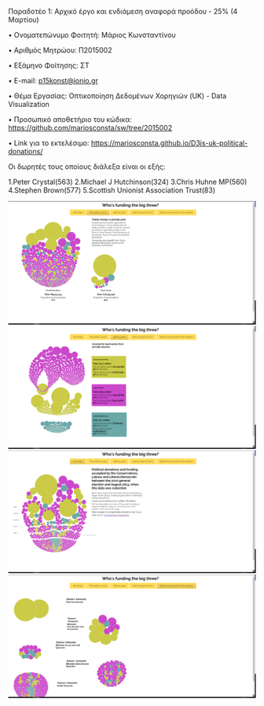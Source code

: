 Παραδοτέο 1: Αρχικό έργο και ενδιάμεση αναφορά προόδου - 25% (4 Μαρτίου)

•	Ονοματεπώνυμο Φοιτητή: Μάριος Κωνσταντίνου

•	Αριθμός Μητρώου: Π2015002

•	Εξάμηνο Φοίτησης: ΣΤ

•	E-mail: p15konst@ionio.gr

•	Θέμα Εργασίας: Οπτικοποίηση Δεδομένων Χορηγιών (UK) - Data Visualization

•	Προσωπικό αποθετήριο του κώδικα: https://github.com/mariosconsta/sw/tree/2015002

•	 Link για το εκτελέσιμο:  https://mariosconsta.github.io/D3js-uk-political-donations/





 Οι δωρητές τους οποίους διάλεξα είναι οι εξής:
 
1.Peter Crystal(563)
2.Michael J Hutchinson(324)
3.Chris Huhne MP(560)
4.Stephen Brown(577)
5.Scottish Unionist Association Trust(83)

![ScreenShot](Untitled.png)
![ScreenShot](Untitled2.png)
![ScreenShot](Untitled3.png)
![ScreenShot](Untitled4.png)
